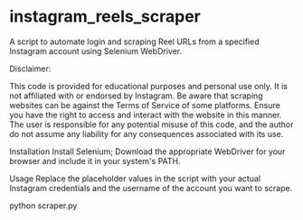 # instagram_reels_scraper
A script to automate login and scraping Reel URLs from a specified Instagram account using Selenium WebDriver.

Disclaimer:

This code is provided for educational purposes and personal use only. It is not affiliated with or endorsed by Instagram. Be aware that scraping websites can be against the Terms of Service of some platforms. Ensure you have the right to access and interact with the website in this manner. The user is responsible for any potential misuse of this code, and the author do not assume any liability for any consequences associated with its use.

Installation
Install Selenium;
Download the appropriate WebDriver for your browser and include it in your system's PATH.

Usage
Replace the placeholder values in the script with your actual Instagram credentials and the username of the account you want to scrape.

python scraper.py


